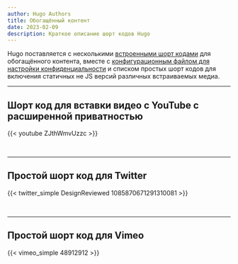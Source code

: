 ```yaml
---
author: Hugo Authors
title: Обогащённый контент
date: 2023-02-09
description: Краткое описание шорт кодов Hugo
---
```


Hugo поставляется с несколькими [встроенными шорт кодами](https://gohugo.io/content-management/shortcodes/#use-hugos-built-in-shortcodes) для обогащённого контента, вместе с [конфигурационным файлом для настройки конфиденциальности](https://gohugo.io/about/hugo-and-gdpr/) и списком простых шорт кодов для включения статичных не JS версий различных встраиваемых медиа.
<!--more-->
---

## Шорт код для вставки видео с YouTube с расширенной приватностью

{{< youtube ZJthWmvUzzc >}}

<br>

---

## Простой шорт код для Twitter

{{< twitter_simple DesignReviewed 1085870671291310081 >}}

<br>

---

## Простой шорт код для Vimeo 

{{< vimeo_simple 48912912 >}}
